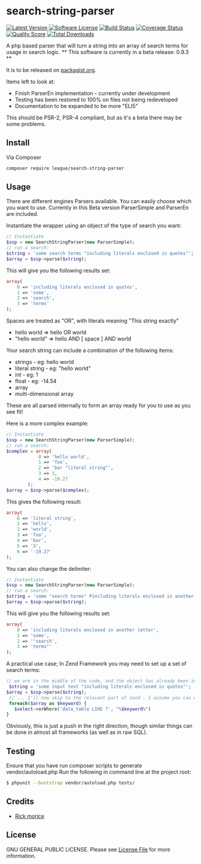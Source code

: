 # search-string-parser

[![Latest Version](https://img.shields.io/github/release/elb98rm/search-string-parser.svg?style=plastic)](https://github.com/elb98rm/search-string-parser/releases)
[![Software License](https://img.shields.io/badge/license-MIT-brightgreen.svg?style=plastic)](LICENSE.md)
[![Build Status](https://img.shields.io/travis/search-string-parser/master.svg?style=plastic)](https://travis-ci.org/elb98rm/search-string-parser)
[![Coverage Status](https://img.shields.io/scrutinizer/coverage/g/search-string-parser/search-string-parser.svg?style=plastic)](https://scrutinizer-ci.com/g/thephpleague/search-string-parser/code-structure)
[![Quality Score](https://img.shields.io/scrutinizer/g/search-string-parser/search-string-parser.svg?style=plastic)](https://scrutinizer-ci.com/g/thephpleague/search-string-parser)
[![Total Downloads](https://img.shields.io/packagist/dt/league/search-string-parser.svg?style=plastic)](https://packagist.org/packages/league/search-string-parser)

A php based parser that will turn a string into an array of search terms for usage in search logic.
** This software is currently in a beta release: 0.9.3 **

It is to be released on [packagist.org](https://packagist.org/).

Items left to look at:

* Finish ParserEn implementation - currently under development
* Testing has been restored to 100% on files not being redeveloped
* Documentation to be expanded to be more "ELI5" 

This should be PSR-2, PSR-4 compliant, but as it's a beta there may be some problems.

## Install

Via Composer

``` bash
composer require league/search-string-parser
```

## Usage

There are different engines Parsers available. You can easily choose which you want to use. 
Currently in this Beta version ParserSimple and ParserEn are included.

Instantiate the wrapper using an object of the type of search you want:

``` php
// Instantiate 
$ssp = new SearchStringParser(new ParserSimple);
// run a search: 
$string = 'some search terms "including literals enclosed in quotes"';
$array = $ssp->parse($string);
```

This will give you the following results set:

``` php
array(
    0 => 'including literals enclosed in quotes',
    1 => 'some',
    2 => 'search',
    3 => 'terms'
);
```

Spaces are treated as "OR", with literals meaning "This string exactly"
 
* hello world => hello OR world
* "hello world" => hello AND [ space ] AND world

Your search string can include a combination of the following items: 

* strings - eg: hello world
* literal string - eg: "hello world"
* int - eg: 1
* float - eg: -14.54
* array
* multi-dimensional array

These are all parsed internally to form an array ready for you to use as you see fit!

Here is a more complex example: 

``` php
// Instantiate 
$ssp = new SearchStringParser(new ParserSimple);
// run a search: 
$complex = array(
            0 => 'hello world',
            1 => 'foo',
            2 => 'bar "literal string"',
            3 => 3,
            4 => -19.27
        );
$array = $ssp->parse($complex);
```

This gives the following result:
``` php
array(
    0 => 'literal string',
    1 => 'hello',
    2 => 'world',
    3 => 'foo',
    4 => 'bar',
    5 => '3',
    6 => '-19.27'
);
```

You can also change the delimiter:

``` php
// Instantiate 
$ssp = new SearchStringParser(new ParserSimple);
// run a search: 
$string = 'some "search terms" Pincluding literals enclosed in another letterP';
$array = $ssp->parse($string);
```

This will give you the following results set:

``` php
array(
    0 => 'including literals enclosed in another letter',
    1 => 'some',
    2 => '"search',
    3 => 'terms"'
);
```

A practical use case; In Zend Framework you may need to set up a set of search terms:
 
 ``` php
 // we are in the middle of the code, and the object has already been instantiated as above:
  $string = 'some input text "including literals enclosed in quotes"';
 $array = $ssp->parse($string);
  // ... I'll now skip to the relevant part of zend - I assume you can write a query:
  foreach($array as $keyword) {
    $select->orWhere('data_table LIKE ?', "%$keyword%")
 }
 ```

Obviously, this is just a push in the right direction, though similar things can be done in almost all 
frameworks (as well as in raw SQL).

## Testing

Ensure that you have run composer scripts to generate vendor/autoload.php
Run the following in command line at the project root:

``` bash
$ phpunit --bootstrap vendor/autoload.php tests/
```

## Credits

- [Rick morice](https://github.com/elb98rm)

## License

GNU GENERAL PUBLIC LICENSE. Please see [License File](LICENSE.md) for more information.
